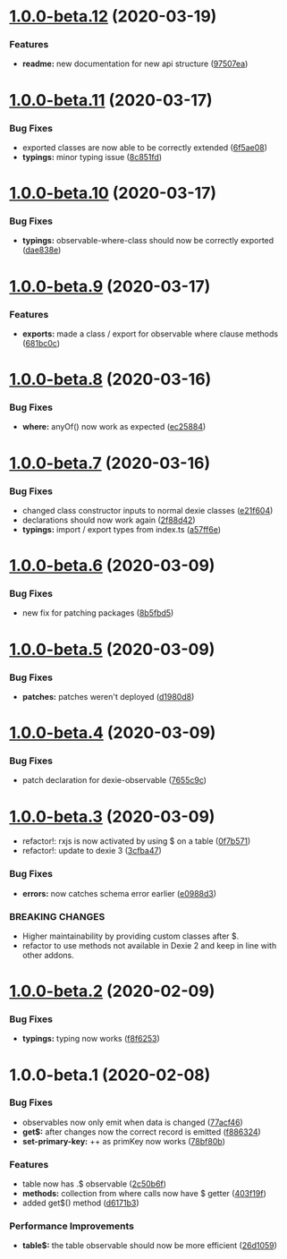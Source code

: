 # [1.0.0-beta.12](https://github.com/PVermeer/dexie-rxjs-addon/compare/v1.0.0-beta.11...v1.0.0-beta.12) (2020-03-19)


### Features

* **readme:** new documentation for new api structure ([97507ea](https://github.com/PVermeer/dexie-rxjs-addon/commit/97507ea7c2bc654ace72fc036e81b5a43a798a9c))

# [1.0.0-beta.11](https://github.com/PVermeer/dexie-rxjs-addon/compare/v1.0.0-beta.10...v1.0.0-beta.11) (2020-03-17)


### Bug Fixes

* exported classes are now able to be correctly extended ([6f5ae08](https://github.com/PVermeer/dexie-rxjs-addon/commit/6f5ae080332019d6d95c527d80427031cea954ae))
* **typings:** minor typing issue ([8c851fd](https://github.com/PVermeer/dexie-rxjs-addon/commit/8c851fd3455cdaaca7d3d2711e84eee710370e44))

# [1.0.0-beta.10](https://github.com/PVermeer/dexie-rxjs-addon/compare/v1.0.0-beta.9...v1.0.0-beta.10) (2020-03-17)


### Bug Fixes

* **typings:** observable-where-class should now be correctly exported ([dae838e](https://github.com/PVermeer/dexie-rxjs-addon/commit/dae838e756b93e3f3860cad37fa0739d8593fff9))

# [1.0.0-beta.9](https://github.com/PVermeer/dexie-rxjs-addon/compare/v1.0.0-beta.8...v1.0.0-beta.9) (2020-03-17)


### Features

* **exports:** made a class / export for observable where clause methods ([681bc0c](https://github.com/PVermeer/dexie-rxjs-addon/commit/681bc0c3110100ec2dc25c9307b7061adcebe8e0))

# [1.0.0-beta.8](https://github.com/PVermeer/dexie-rxjs-addon/compare/v1.0.0-beta.7...v1.0.0-beta.8) (2020-03-16)


### Bug Fixes

* **where:** anyOf() now work as expected ([ec25884](https://github.com/PVermeer/dexie-rxjs-addon/commit/ec2588459e0f735c479ff01671492e995d6e11eb))

# [1.0.0-beta.7](https://github.com/PVermeer/dexie-rxjs-addon/compare/v1.0.0-beta.6...v1.0.0-beta.7) (2020-03-16)


### Bug Fixes

* changed class constructor inputs to normal dexie classes ([e21f604](https://github.com/PVermeer/dexie-rxjs-addon/commit/e21f60452f683240b7580ae0499a7d32658ce0bb))
* declarations should now work again ([2f88d42](https://github.com/PVermeer/dexie-rxjs-addon/commit/2f88d429f670c3b177c44587dd6b207d5a65ac1c))
* **typings:** import / export types from index.ts ([a57ff6e](https://github.com/PVermeer/dexie-rxjs-addon/commit/a57ff6e0471f53b9325590c41eacb7a76a4650fc))

# [1.0.0-beta.6](https://github.com/PVermeer/dexie-rxjs-addon/compare/v1.0.0-beta.5...v1.0.0-beta.6) (2020-03-09)


### Bug Fixes

* new fix for patching packages ([8b5fbd5](https://github.com/PVermeer/dexie-rxjs-addon/commit/8b5fbd5cd020e7a48fd0c12c4e6d4234da60dbd7))

# [1.0.0-beta.5](https://github.com/PVermeer/dexie-rxjs-addon/compare/v1.0.0-beta.4...v1.0.0-beta.5) (2020-03-09)


### Bug Fixes

* **patches:** patches weren't deployed ([d1980d8](https://github.com/PVermeer/dexie-rxjs-addon/commit/d1980d87c4775fabe25433a842b76f1202b5f238))

# [1.0.0-beta.4](https://github.com/PVermeer/dexie-rxjs-addon/compare/v1.0.0-beta.3...v1.0.0-beta.4) (2020-03-09)


### Bug Fixes

* patch declaration for dexie-observable ([7655c9c](https://github.com/PVermeer/dexie-rxjs-addon/commit/7655c9cc03bedbae53c0c82cf3ab7daa829afa90))

# [1.0.0-beta.3](https://github.com/PVermeer/dexie-rxjs-addon/compare/v1.0.0-beta.2...v1.0.0-beta.3) (2020-03-09)


* refactor!: rxjs is now activated by using $ on a table ([0f7b571](https://github.com/PVermeer/dexie-rxjs-addon/commit/0f7b571a778c55ece4ef55b00164918ace28684b))
* refactor!: update to dexie 3 ([3cfba47](https://github.com/PVermeer/dexie-rxjs-addon/commit/3cfba472803e8c3a9ab0af110fdfdd5c8e852ac5))


### Bug Fixes

* **errors:** now catches schema error earlier ([e0988d3](https://github.com/PVermeer/dexie-rxjs-addon/commit/e0988d3ec30d0dc60e607e55722cdd55317fe265))


### BREAKING CHANGES

* Higher maintainability by providing custom classes after $.
* refactor to use methods not available in Dexie 2 and keep in line with other addons.

# [1.0.0-beta.2](https://github.com/PVermeer/dexie-rxjs-addon/compare/v1.0.0-beta.1...v1.0.0-beta.2) (2020-02-09)


### Bug Fixes

* **typings:** typing now works ([f8f6253](https://github.com/PVermeer/dexie-rxjs-addon/commit/f8f625370096afb7e29cfacfb82809bbe852ff02))

# 1.0.0-beta.1 (2020-02-08)


### Bug Fixes

* observables now only emit when data is changed ([77acf46](https://github.com/PVermeer/dexie-rxjs-addon/commit/77acf46f315f29170140656091bc1ad902fc217d))
* **get$:** after changes now the correct record is emitted ([f886324](https://github.com/PVermeer/dexie-rxjs-addon/commit/f886324d06de22c9a821c1453b040f3c5fcf8180))
* **set-primary-key:** ++ as primKey now works ([78bf80b](https://github.com/PVermeer/dexie-rxjs-addon/commit/78bf80b18940a293afa635c37e51b494f3c1aa37))


### Features

* table now has .$ observable ([2c50b6f](https://github.com/PVermeer/dexie-rxjs-addon/commit/2c50b6f58140a3da980f56aa3c9c354514935ea8))
* **methods:** collection from where calls now have $ getter ([403f19f](https://github.com/PVermeer/dexie-rxjs-addon/commit/403f19f7fa2e7df4aea30f30b4e947297fc1e754))
* added get$() method ([d6171b3](https://github.com/PVermeer/dexie-rxjs-addon/commit/d6171b381fa681ea239dcbff385ee5ef206519cc))


### Performance Improvements

* **table$:** the table observable should now be more efficient ([26d1059](https://github.com/PVermeer/dexie-rxjs-addon/commit/26d1059c078a141742a47959c0e29f29d80d2de6))

